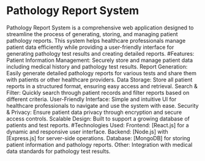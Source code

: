 # Pathology Report System
Pathology Report System is a comprehensive web application designed to streamline the process of generating, storing, and managing patient pathology reports. This system helps healthcare professionals manage patient data efficiently while providing a user-friendly interface for generating pathology test results and creating detailed reports.
#Features:
Patient Information Management: Securely store and manage patient data including medical history and pathology test results.
Report Generation: Easily generate detailed pathology reports for various tests and share them with patients or other healthcare providers.
Data Storage: Store all patient reports in a structured format, ensuring easy access and retrieval.
Search & Filter: Quickly search through patient records and filter reports based on different criteria.
User-Friendly Interface: Simple and intuitive UI for healthcare professionals to navigate and use the system with ease.
Security & Privacy: Ensure patient data privacy through encryption and secure access controls.
Scalable Design: Built to support a growing database of patients and test reports.
#Technologies Used:
Frontend: [React.js] for a dynamic and responsive user interface.
Backend: [Node.js] with [Express.js] for server-side operations.
Database: [MongoDB] for storing patient information and pathology reports.
Other: Integration with medical data standards for pathology test results.
